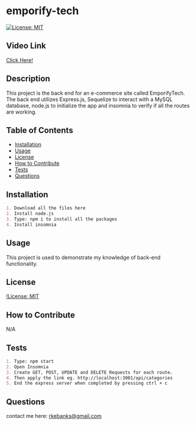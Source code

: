 # emporify-tech

[![License: MIT](https://img.shields.io/badge/License-MIT-yellow.svg)](https://opensource.org/licenses/MIT)

## Video Link
[Click Here!](https://www.youtube.com/watch?v=MQmZyLHzx4k)

## Description
This project is the back end for an e-commerce site called EmporifyTech. The back end utilizes Express.js, Sequelize to interact with a MySQL database, node.js to initialize the app and insomnia to verify if all the routes are working.

## Table of Contents
- [Installation](#installation)
- [Usage](#usage)
- [License](#license)
- [How to Contribute](#how-to-contribute)
- [Tests](#tests)
- [Questions](#questions)

## Installation
```md
1. Download all the files here
2. Install node.js
3. Type: npm i to install all the packages
4. Install insomnia
```

## Usage
This project is used to demonstrate my knowledge of back-end functionality. 

## License
[!License: MIT](https://choosealicense.com/licenses/mit/)

## How to Contribute
N/A

## Tests
```md
1. Type: npm start
2. Open Insomnia
3. Create GET, POST, UPDATE and DELETE Requests for each route.
4. Then apply the link eg. http://localhost:3001/api/categories 
5. End the express server when completed by pressing ctrl + c
```

## Questions
contact me here: rkebanks@gmail.com
